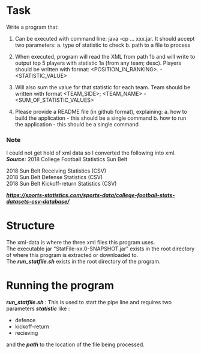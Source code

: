 # Task 
Write a program that:
1. Can be executed with command line: java -cp ... xxx.jar. It should accept two parameters:
   a. type of statistic to check
   b. path to a file to process

2. When executed, program will read the XML from path 1b and will write to output top 5 players with statistic 1a (from any team; desc). Players should be written with format:
   <POSITION_IN_RANKING>. <FIRST NAME> <LAST NAME> - <STATISTIC_VALUE>
3. Will also sum the value for that statistic for each team. Team should be written with format
   <TEAM_SIDE>; <TEAM_NAME> - <SUM_OF_STATISTIC_VALUES>
4. Please provide a README file (in github format), explaining:
   a. how to build the application - this should be a single command
   b. how to run the application - this should be a single command

### Note 
I could not get hold of xml data so I converted the following into xml.<br>
**_Source:_** 
2018 College Football Statistics
Sun Belt

2018 Sun Belt Receiving Statistics (CSV)<br>
2018 Sun Belt Defense Statistics (CSV)<br>
2018 Sun Belt Kickoff-return Statistics (CSV)

**_https://sports-statistics.com/sports-data/college-football-stats-datasets-csv-database/_**

# Structure 

The xml-data is where the three xml files this program uses.<br>
The executable jar "StatFile-xx.0-SNAPSHOT.jar" exists in the root directory of where this program is extracted or downloaded to.<br>
The **_run_statfile.sh_** exists in the root directory of the program.

# Running the program
**_run_statfile.sh_** : This is used to start the pipe line and requires two parameters **_statistic_** like : 
<ul>
<li>defence</li>
<li>kickoff-return</li>
<li>recieving</li>
</ul>

and the **_path_** to the location of the file being processed.




